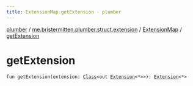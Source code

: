 ```yaml
---
title: ExtensionMap.getExtension - plumber
---
```


[plumber](../../index.html) / [me.bristermitten.plumber.struct.extension](../index.html) / [ExtensionMap](index.html) / [getExtension](./get-extension.html)

# getExtension

`fun getExtension(extension: `[`Class`](https://docs.oracle.com/javase/6/docs/api/java/lang/Class.html)`<out `[`Extension`](../-extension.html)`<*>>): `[`Extension`](../-extension.html)`<*>`